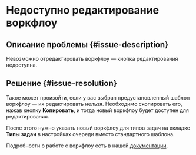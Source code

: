 # Недоступно редактирование воркфлоу


## Описание проблемы {#issue-description}

Невозможно отредактировать воркфлоу — кнопка редактирования недоступна.

## Решение {#issue-resolution}

Такое может произойти, если у вас выбран предустановленный шаблон воркфлоу — их редактировать нельзя. Необходимо скопировать его, нажав кнопку **Копировать**, и тогда новый воркфлоу будет доступен для редактирования.

После этого нужно указать новый воркфлоу для типов задач на вкладке **Типы задач** в настройках очереди вместо стандартного шаблона.

Подробности о работе с воркфлоу есть в нашей [документации](../../../tracker/manager/add-workflow.md).